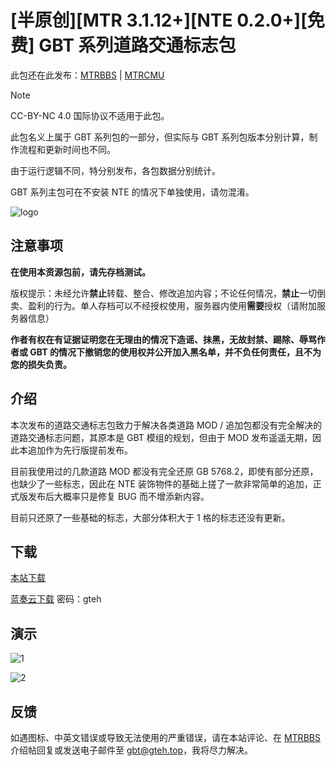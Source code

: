 # \[半原创\]\[MTR 3.1.12+\]\[NTE 0.2.0+\]\[免费\] GBT 系列道路交通标志包

此包还在此发布：[MTRBBS](//www.mtrbbs.top/thread-7426-1-1.html) | [MTRCMU](//www.mtrbbs.com.cn/resources/26/)

> [!NOTE]
> CC-BY-NC 4.0 国际协议不适用于此包。

此包名义上属于 GBT 系列包的一部分，但实际与 GBT 系列包版本分别计算，制作流程和更新时间也不同。

由于运行逻辑不同，特分别发布，各包数据分别统计。

GBT 系列主包可在不安装 NTE 的情况下单独使用，请勿混淆。

![logo](//drive.gteh.top/f/qNIX/banner.png)

## 注意事项 

**在使用本资源包前，请先存档测试。**

版权提示：未经允许**禁止**转载、整合、修改追加内容；不论任何情况，**禁止**一切倒卖、盈利的行为。单人存档可以不经授权使用，服务器内使用**需要**授权（请附加服务器信息）

**作者有权在有证据证明您在无理由的情况下造谣、抹黑，无故封禁、踢除、辱骂作者或 GBT 的情况下撤销您的使用权并公开加入黑名单，并不负任何责任，且不为您的损失负责。**

## 介绍

本次发布的道路交通标志包致力于解决各类道路 MOD / 追加包都没有完全解决的道路交通标志问题，其原本是 GBT 模组的规划，但由于 MOD 发布遥遥无期，因此本追加作为先行版提前发布。

目前我使用过的几款道路 MOD 都没有完全还原 GB 5768.2，即使有部分还原，也缺少了一些标志，因此在 NTE 装饰物件的基础上搓了一款非常简单的追加，正式版发布后大概率只是修复 BUG 而不增添新内容。

目前只还原了一些基础的标志，大部分体积大于 1 格的标志还没有更新。

## 下载

[本站下载](/download/)

[蓝奏云下载](//xinxinf.lanzoub.com/b0zjahupc) 密码：gteh

## 演示

![1](//drive.gteh.top/f/jjiO/1.png)

![2](//drive.gteh.top/f/mkUj/2.png)

## 反馈

如遇图标、中英文错误或导致无法使用的严重错误，请在本站评论、在 [MTRBBS](//www.mtrbbs.top/thread-6274-1-1.html) 介绍帖回复或发送电子邮件至 [gbt@gteh.top](mailto:gbt@gteh.top)，我将尽力解决。